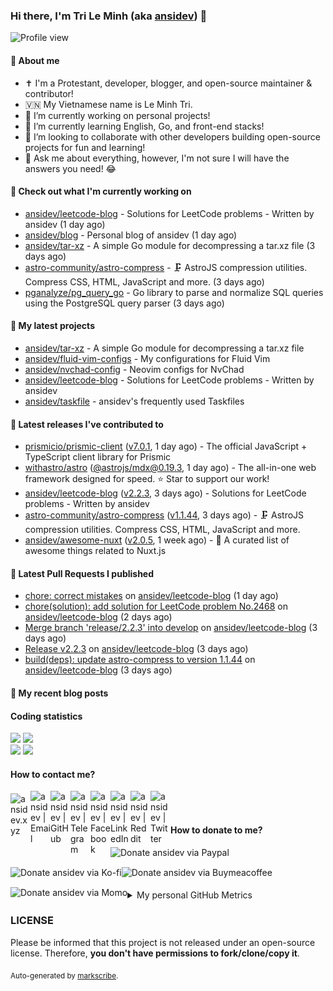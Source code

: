 ### Hi there, I'm Tri Le Minh (aka [ansidev][website]) 👋

<img src="https://komarev.com/ghpvc/?username=ansidev" alt="Profile view" />

#### 📕 About me

- ✝️ I'm a Protestant, developer, blogger, and open-source maintainer & contributor!
- 🇻🇳 My Vietnamese name is Le Minh Tri.
- 🔭 I’m currently working on personal projects!
- 🌱 I’m currently learning English, Go, and front-end stacks!
- 👯 I’m looking to collaborate with other developers building open-source projects for fun and learning!
- 💬 Ask me about everything, however, I'm not sure I will have the answers you need! 😂

#### 👷 Check out what I'm currently working on

- [ansidev/leetcode-blog](https://github.com/ansidev/leetcode-blog) - Solutions for LeetCode problems - Written by ansidev (1 day ago)
- [ansidev/blog](https://github.com/ansidev/blog) - Personal blog of ansidev (1 day ago)
- [ansidev/tar-xz](https://github.com/ansidev/tar-xz) - A simple Go module for decompressing a tar.xz file (3 days ago)
- [astro-community/astro-compress](https://github.com/astro-community/astro-compress) - 🗜️ AstroJS compression utilities. Compress CSS, HTML, JavaScript and more. (3 days ago)
- [pganalyze/pg_query_go](https://github.com/pganalyze/pg_query_go) - Go library to parse and normalize SQL queries using the PostgreSQL query parser (3 days ago)

#### 🌱 My latest projects

- [ansidev/tar-xz](https://github.com/ansidev/tar-xz) - A simple Go module for decompressing a tar.xz file
- [ansidev/fluid-vim-configs](https://github.com/ansidev/fluid-vim-configs) - My configurations for Fluid Vim
- [ansidev/nvchad-config](https://github.com/ansidev/nvchad-config) - Neovim configs for NvChad
- [ansidev/leetcode-blog](https://github.com/ansidev/leetcode-blog) - Solutions for LeetCode problems - Written by ansidev
- [ansidev/taskfile](https://github.com/ansidev/taskfile) - ansidev's frequently used Taskfiles

#### 🔭 Latest releases I've contributed to

- [prismicio/prismic-client](https://github.com/prismicio/prismic-client) ([v7.0.1](https://github.com/prismicio/prismic-client/releases/tag/v7.0.1), 1 day ago) - The official JavaScript + TypeScript client library for Prismic
- [withastro/astro](https://github.com/withastro/astro) ([@astrojs/mdx@0.19.3](https://github.com/withastro/astro/releases/tag/%40astrojs/mdx%400.19.3), 1 day ago) - The all-in-one web framework designed for speed. ⭐️ Star to support our work!
- [ansidev/leetcode-blog](https://github.com/ansidev/leetcode-blog) ([v2.2.3](https://github.com/ansidev/leetcode-blog/releases/tag/v2.2.3), 3 days ago) - Solutions for LeetCode problems - Written by ansidev
- [astro-community/astro-compress](https://github.com/astro-community/astro-compress) ([v1.1.44](https://github.com/astro-community/astro-compress/releases/tag/v1.1.44), 3 days ago) - 🗜️ AstroJS compression utilities. Compress CSS, HTML, JavaScript and more.
- [ansidev/awesome-nuxt](https://github.com/ansidev/awesome-nuxt) ([v2.0.5](https://github.com/ansidev/awesome-nuxt/releases/tag/v2.0.5), 1 week ago) - 🎉 A curated list of awesome things related to Nuxt.js

#### 🔨 Latest Pull Requests I published

- [chore: correct mistakes](https://github.com/ansidev/leetcode-blog/pull/102) on [ansidev/leetcode-blog](https://github.com/ansidev/leetcode-blog) (1 day ago)
- [chore(solution): add solution for LeetCode problem No.2468](https://github.com/ansidev/leetcode-blog/pull/101) on [ansidev/leetcode-blog](https://github.com/ansidev/leetcode-blog) (2 days ago)
- [Merge branch 'release/2.2.3' into develop](https://github.com/ansidev/leetcode-blog/pull/100) on [ansidev/leetcode-blog](https://github.com/ansidev/leetcode-blog) (3 days ago)
- [Release v2.2.3](https://github.com/ansidev/leetcode-blog/pull/99) on [ansidev/leetcode-blog](https://github.com/ansidev/leetcode-blog) (3 days ago)
- [build(deps): update astro-compress to version 1.1.44](https://github.com/ansidev/leetcode-blog/pull/98) on [ansidev/leetcode-blog](https://github.com/ansidev/leetcode-blog) (3 days ago)

#### 📜 My recent blog posts

<!-- BLOG-POST-LIST:START --><!-- BLOG-POST-LIST:END -->

#### Coding statistics

<img
  src="https://github-profile-summary-cards.vercel.app/api/cards/stats?username=ansidev&theme=github_dark"
  style="display: inline; width: 320px;"
/>
<img
  src="https://github-profile-summary-cards.vercel.app/api/cards/productive-time?username=ansidev&theme=github_dark&utcOffset=7"
  style="display: inline; width: 320px;"
/>
<br />
<img
  src="https://github-profile-summary-cards.vercel.app/api/cards/repos-per-language?username=ansidev&theme=github_dark"
  style="display: inline; width: 320px;"
/>
<img
  src="https://github-profile-summary-cards.vercel.app/api/cards/most-commit-language?username=ansidev&theme=github_dark"
  style="display: inline; width: 320px;"
/>

#### How to contact me?

[<img align="left" width="32px" src="https://ansidev.xyz/pwa-192x192.png"                alt="ansidev.xyz" style="padding-top: 4px;" />][website]
<a href="mailto:ansidev@gmail.com">
 <img align="left" width="32px" src="https://img.icons8.com/fluency/32/gmail-new.png"    alt="ansidev | Email" />
</a>
[<img align="left" width="32px" src="https://img.icons8.com/fluency/32/github.png"       alt="ansidev | GitHub" />][github]
[<img align="left" width="32px" src="https://img.icons8.com/fluency/32/telegram-app.svg" alt="ansidev | Telegram" />][telegram]
[<img align="left" width="32px" src="https://img.icons8.com/fluency/32/facebook.svg"     alt="ansidev | Facebook" />][facebook]
[<img align="left" width="32px" src="https://img.icons8.com/fluency/32/linkedin.svg"     alt="ansidev | LinkedIn" />][linkedin]
[<img align="left" width="32px" src="https://img.icons8.com/fluency/32/reddit.svg"       alt="ansidev | Reddit" />][reddit]
[<img align="left" width="32px" src="https://img.icons8.com/fluency/32/twitter.svg"      alt="ansidev | Twitter" />][twitter]

<br/>
<br/>

#### How to donate to me?

[<img align="left" height="32px" src="https://www.paypalobjects.com/paypal-ui/logos/svg/paypal-color.svg"  alt="Donate ansidev via Paypal" />][paypal]
[<img align="left" height="32px" src="https://storage.ko-fi.com/cdn/brandasset/kofi_bg_tag_white.png"      alt="Donate ansidev via  Ko-fi" />][kofi]
[<img align="left" height="32px" src="https://cdn.buymeacoffee.com/buttons/v2/default-yellow.png"          alt="Donate ansidev via Buymeacoffee" />][buymeacoffee]
[<img align="left" height="32px" src="https://ansidev.xyz/imgs/momo_icon_rectangle_pinkbg_RGB.png"         alt="Donate ansidev via Momo" />][momo]

<br/>
<br/>

[website]: https://ansidev.xyz/?utm_source=github&utm_medium=readme
[email]: ansidev@gmail.com
[github]: https://github.com/ansidev
[facebook]: https://facebook.com/leminhtri.py
[telegram]: https://t.me/ansidev
[twitter]: https://twitter.com/ansidev
[linkedin]: https://linkedin.com/in/tri-le-minh-1b05bb51/
[reddit]: https://reddit.com/u/ansidev
[paypal]: https://paypal.me/ansidev
[kofi]: https://ko-fi.com/ansidev
[buymeacoffee]: https://buymeacoffee.com/ansidev
[momo]: https://me.momo.vn/ansidev

<br/>
<br/>

<details>
  <summary>My personal GitHub Metrics</summary>
  <br/>
  <img src="./github_metrics_01.svg" />
  <img src="./github_metrics_02.svg" />
</details>

### LICENSE

Please be informed that this project is not released under an open-source license. Therefore, **you don't have permissions to fork/clone/copy it**.

<sub>Auto-generated by [markscribe](https://github.com/muesli/markscribe).</sub>
